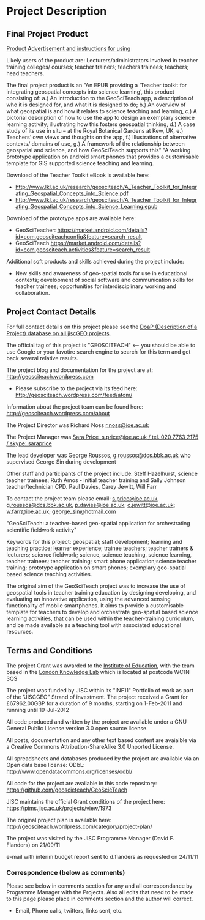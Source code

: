 # Project Description #

## Final Project Product ##
[Product Advertisement and instructions for using](http://geosciteach.wordpress.com/2011/11/11/science-goes-geospatial-with-geosciteach-a-teacher-toolkit-for-integrating-geospatial-concepts-into-science-learning/)

Likely users of the product are: Lecturers/administrators involved in teacher training colleges/ courses; teacher trainers; teachers trainees; teachers; head teachers.

The final project product is an "An EPUB providing a ‘Teacher toolkit for integrating geospatial concepts into science learning’, this product consisting of: a.) An introduction to the GeoSciTeach app, a description of who it is designed for, and what it is designed to do; b.) An overview of what geospatial is and how it relates to science teaching and learning, c.) A pictorial description of how to use the app to design an exemplary science learning activity, illustrating how this fosters geospatial thinking, d.) A case study of its use in situ – at the Royal Botanical Gardens at Kew, UK, e.) Teachers’ own views and thoughts on the app, f.) Illustrations of alternative contexts/ domains of use, g.) A framework of the relationship between geospatial and science, and how GeoSciTeach supports this"	"A working prototype application on android smart phones that provides a customisable template for GIS supported science teaching and learning.

Download of the Teacher Toolkit eBook is available here:
  * http://www.lkl.ac.uk/research/geosciteach/A_Teacher_Toolkit_for_Integrating_Geospatial_Concepts_into_Science.pdf
  * http://www.lkl.ac.uk/research/geosciteach/A_Teacher_Toolkit_for_Integrating_Geospatial_Concepts_into_Science_Learning.epub

Download of the prototype apps are available here:
  * GeoSciTeacher: https://market.android.com/details?id=com.geosciteachconfig&feature=search_result
  * GeoSciTeach https://market.android.com/details?id=com.geosciteach.activities&feature=search_result

Additional soft products and skills achieved during the project include:
  * New skills and awareness of geo-spatial tools for use in educational contexts; development of social software and communication skills for teacher trainees; opportunities for interdisciplinary working and collaboration.

## Project Contact Details ##
For full contact details on this project please see the [DoaP (Description of a Project) database on all jiscGEO projects](https://spreadsheets1.google.com/pub?hl=en&hl=en&key=0ArsNASxXZiL6dHJzTndIbnNGQU5IemdPMGVoRFNoR0E&single=true&gid=1&output=html).

The official tag of this project is "GEOSCITEACH" <-- you should be able to use Google or your favotire search engine to search for this term and get back several relative results.

The project blog and documentation for the project are at: http://geosciteach.wordpress.com
  * Please subscribe to the project via its feed here: http://geosciteach.wordpress.com/feed/atom/

Information about the project team can be found here: http://geosciteach.wordpress.com/about

The Project Director was Richard Noss <r.noss@ioe.ac.uk>

The Project Manager was [Sara Price, s.price@ioe.ac.uk / tel. 020 7763 2175 / skype: saraprice](http://www.lkl.ac.uk/cms/index.php?option=com_comprofiler&task=userProfile&user=115&Itemid=111)

The lead developer was George Roussos, g.roussos@dcs.bbk.ac.uk	who supervised George Sin during development

Other staff and participants of the project include: Steff Hazelhurst, science teacher trainees; Ruth Amos - initial teacher training and Sally Johnson teacher/technician CPD. Paul Davies, Carey Jewitt, Will Farr

To contact the project team please email: s.price@ioe.ac.uk, g.roussos@dcs.bbk.ac.uk, p.davies@ioe.ac.uk; c.jewitt@ioe.ac.uk; w.farr@ioe.ac.uk; george\_sin@hotmail.com

"GeoSciTeach: a teacher-based geo-spatial application for orchestrating scientific fieldwork activity"

Keywords for this project: geospatial; staff development; learning and teaching practice; learner experience; trainee teachers; teacher trainers & lecturers; science fieldwork; science, science teaching, science learning, teacher trainees; teacher training; smart phone application;science teacher training; prototype application on smart phones; exemplary geo-spatial based science teaching activities.

The original aim of the GeoSciTeach project was to increase the use of geospatial tools in teacher training education by designing developing, and evaluating an innovative application, using the advanced sensing functionality of mobile smartphones. It aims to provide a customisable template for teachers to develop and orchestrate geo-spatial based science learning activities, that can be used within the teacher-training curriculum, and be made available as a teaching tool with associated educational resources.


## Terms and Conditions ##

The project Grant was awarded to the [Institute of Education](http://www.ioe.ac.uk/), with the team based in the [London Knowledge Lab](http://www.lkl.ac.uk/) which is located at postcode WC1N 3QS

The project was funded by JISC within its "INF11" Portfolio of work as part of the "JISCGEO" Strand of investment.  The project received a Grant for £67962.00GBP for a duration of 9 months, starting on 1-Feb-2011 and running until 19-Jul-2012

All code produced and written by the project are available under a GNU General Public License version 3.0 open source license.

All posts, documentation and any other text based content are avaialble via a Creative Commons Attribution-ShareAlike 3.0 Unported License.

All spreadsheets and databases produced by the project are available via an Open data base license: ODbL: http://www.opendatacommons.org/licenses/odbl/

All code for the project are available in this code repository: https://github.com/geoscieteach/GeoScieTeach

JISC maintains the official Grant conditions of the project here: https://pims.jisc.ac.uk/projects/view/1973

The original project plan is available here: http://geosciteach.wordpress.com/category/project-plan/

The project was visited by the JISC Programme Manager (David F. Flanders) on 21/09/11

e-mail with interim budget report sent to d.flanders as requested on 24/11/11

### Correspondence (below as comments) ###
Please see below in comments section for any and all correspondance by Programme Manager with the Projects.  Also all edits that need to be made to this page please place in comments section and the author will correct.
  * Email, Phone calls, twitters, links sent, etc.